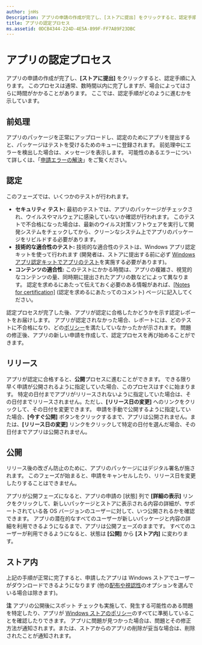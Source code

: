 ```yaml
---
author: jnHs
Description: アプリの申請の作成が完了し、[ストアに提出] をクリックすると、認定手順に入ります。
title: アプリの認定プロセス
ms.assetid: 0DCB4344-224D-4E5A-899F-FF7A89F23DBC
---
```


# アプリの認定プロセス


アプリの申請の作成が完了し、**[ストアに提出]** をクリックすると、認定手順に入ります。 このプロセスは通常、数時間以内に完了しますが、場合によってはさらに時間がかかることがあります。 ここでは、認定手順がどのように進むかを示しています。

## 前処理

アプリのパッケージを正常にアップロードし、認定のためにアプリを提出すると、パッケージはテストを受けるためのキューに登録されます。 前処理中にエラーを検出した場合は、メッセージを表示します。 可能性のあるエラーについて詳しくは、「[申請エラーの解決](resolve-submission-errors.md)」をご覧ください。

## 認定

このフェーズでは、いくつかのテストが行われます。

-   **セキュリティ テスト:** 最初のテストでは、アプリのパッケージがチェックされ、ウイルスやマルウェアに感染していないか確認が行われます。 このテストで不合格になった場合は、最新のウイルス対策ソフトウェアを実行して開発システムをチェックしてから、クリーンなシステム上でアプリのパッケージをリビルドする必要があります。
-   **技術的な適合性のテスト:** 技術的な適合性のテストは、Windows アプリ認定キットを使って行われます (開発者は、ストアに提出する前に必ず [Windows アプリ認定キットでアプリのテスト](../debug-test-perf/windows-app-certification-kit.md)を実施する必要があります)。
-   **コンテンツの適合性:** このテストにかかる時間は、アプリの複雑さ、視覚的なコンテンツの量、同時期に提出されたアプリの数などによって異なります。 認定を求めるにあたって伝えておく必要のある情報があれば、[[Notes for certification]](notes-for-certification.md) (認定を求めるにあたってのコメント) ページに記入してください。

認定プロセスが完了した後、アプリが認定に合格したかどうかを示す認定レポートをお届けします。 アプリが認定されなかった場合、レポートには、どのテストに不合格になり、どの[ポリシー](https://msdn.microsoft.com/library/windows/apps/dn764944)を満たしていなかったかが示されます。 問題の修正後、アプリの新しい申請を作成して、認定プロセスを再び始めることができます。

## リリース

アプリが認定に合格すると、**公開**プロセスに進むことができます。 できる限り早く申請が公開されるように指定していた場合、このプロセスはすぐに始まります。 特定の日付までアプリがリリースされないように指定していた場合は、その日付までリリースされません。ただし、**[リリース日の変更]** へのリンクをクリックして、その日付を変更できます。 申請を手動で公開するように指定していた場合、**[今すぐ公開]** ボタンをクリックするまで、アプリは公開されません。または、**[リリース日の変更]** リンクをクリックして特定の日付を選んだ場合、その日付までアプリは公開されません。

## 公開

リリース後の改ざん防止のために、アプリのパッケージにはデジタル署名が施されます。 このフェーズが始まると、申請をキャンセルしたり、リリース日を変更したりすることはできません。

アプリが公開フェーズになると、アプリの申請の [状態] 列で **[詳細の表示]** リンクをクリックして、新しいパッケージとストアに表示される内容の詳細が、サポートされている各 OS バージョンのユーザーに対して、いつ公開されるかを確認できます。 アプリの潜在的なすべてのユーザーが新しいパッケージと内容の詳細を利用できるようになるまで、アプリは公開フェーズのままです。 すべてのユーザーが利用できるようになると、状態は **[公開]** から **[ストア内]** に変わります。 

## ストア内 

上記の手順が正常に完了すると、申請したアプリは Windows ストアでユーザーがダウンロードできるようになります (他の[配布や視認性](set-app-pricing-and-availability.md#distribution-and-visibility)のオプションを選んでいる場合は除きます)。

**注**  アプリの公開後にスポット チェックも実施して、発生する可能性のある問題を特定したり、アプリが [Windows ストアのポリシー](https://msdn.microsoft.com/library/windows/apps/dn764944)のすべてに準拠していることを確認したりできます。 アプリに問題が見つかった場合は、問題とその修正方法が通知されます。または、ストアからのアプリの削除が妥当な場合は、削除されたことが通知されます。

 

 

 






<!--HONumber=May16_HO2-->


